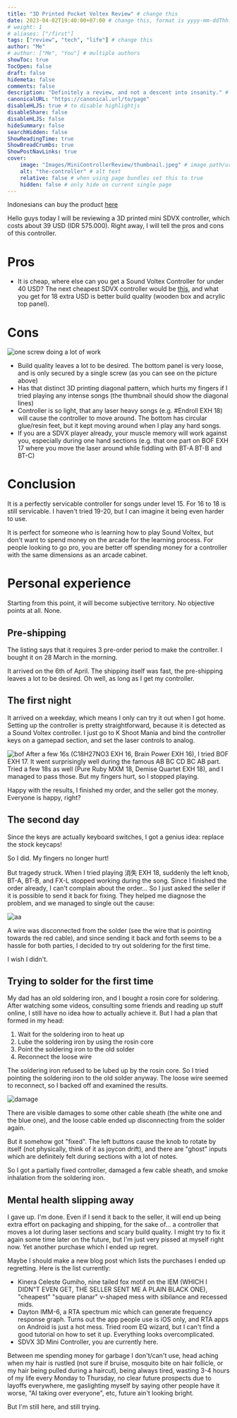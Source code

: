 ```yaml
---
title: "3D Printed Pocket Voltex Review" # change this
date: 2023-04-02T19:40:00+07:00 # change this, format is yyyy-mm-ddThh:mm:ssZhh:hh
# weight: 1
# aliases: ["/first"]
tags: ["review", "tech", "life"] # change this
author: "Me"
# author: ["Me", "You"] # multiple authors
showToc: true
TocOpen: false
draft: false
hidemeta: false
comments: false
description: "Definitely a review, and not a descent into insanity." # change this
canonicalURL: "https://canonical.url/to/page"
disableHLJS: true # to disable highlightjs
disableShare: false
disableHLJS: false
hideSummary: false
searchHidden: false
ShowReadingTime: true
ShowBreadCrumbs: true
ShowPostNavLinks: true
cover:
    image: "Images/MiniControllerReview/thumbnail.jpeg" # image path/url
    alt: "the-controller" # alt text
    relative: false # when using page bundles set this to true
    hidden: false # only hide on current single page
---
```


Indonesians can buy the product [here](https://tokopedia.link/ntGnK2bNNyb)

Hello guys today I will be reviewing a 3D printed mini SDVX controller, which costs about 39 USD (IDR 575.000). Right away, I will tell the pros and cons of this controller.

# Pros
- It is cheap, where else can you get a Sound Voltex Controller for under 40 USD? The next cheapest SDVX controller would be [this](https://tokopedia.link/xom8So1QNyb), and what you get for 18 extra USD is better build quality (wooden box and acrylic top panel).

# Cons
![one screw doing a lot of work](/Images/MiniControllerReview/screw.jpg)
- Build quality leaves a lot to be desired. The bottom panel is very loose, and is only secured by a single screw (as you can see on the picture above)
- Has that distinct 3D printing diagonal pattern, which hurts my fingers if I tried playing any intense songs (the thumbnail should show the diagonal lines)
- Controller is so light, that any laser heavy songs (e.g. #Endroll EXH 18) will cause the controller to move around. The bottom has circular glue/resin feet, but it kept moving around when I play any hard songs.
- If you are a SDVX player already, your muscle memory will work against you, especially during one hand sections (e.g. that one part on BOF EXH 17 where you move the laser around while fiddling with BT-A BT-B and BT-C)

# Conclusion
It is a perfectly servicable controller for songs under level 15. For 16 to 18 is still servicable. I haven't tried 19-20, but I can imagine it being even harder to use.

It is perfect for someone who is learning how to play Sound Voltex, but don't want to spend money on the arcade for the learning process. For people looking to go pro, you are better off spending money for a controller with the same dimensions as an arcade cabinet.

# Personal experience
Starting from this point, it will become subjective territory. No objective points at all. None.

## Pre-shipping
The listing says that it requires 3 pre-order period to make the controller. I bought it on 28 March in the morning.

It arrived on the 6th of April. The shipping itself was fast, the pre-shipping leaves a lot to be desired. Oh well, as long as I get my controller.

## The first night
It arrived on a weekday, which means I only can try it out when I got home. Setting up the controller is pretty straightforward, because it is detected as a Sound Voltex controller. I just go to K Shoot Mania and bind the controller keys on a gamepad section, and set the laser controls to analog.

![bof](/Images/MiniControllerReview/bofexh.jpeg)
After a few 16s (C18H27NO3 EXH 16, Brain Power EXH 16), I tried BOF EXH 17. It went surprisingly well during the famous AB BC CD BC AB part. Tried a few 18s as well (Pure Ruby MXM 18, Demise Quartet EXH 18), and I managed to pass those. But my fingers hurt, so I stopped playing.

Happy with the results, I finished my order, and the seller got the money. Everyone is happy, right?

## The second day
Since the keys are actually keyboard switches, I got a genius idea: replace the stock keycaps!

So I did. My fingers no longer hurt!

But tragedy struck. When I tried playing 消失 EXH 18, suddenly the left knob, BT-A, BT-B, and FX-L stopped working during the song. Since I finished the order already, I can't complain about the order... So I just asked the seller if it is possible to send it back for fixing. They helped me diagnose the problem, and we managed to single out the cause:

![aa](/Images/MiniControllerReview/soldering.jpeg)

A wire was disconnected from the solder (see the wire that is pointing towards the red cable), and since sending it back and forth seems to be a hassle for both parties, I decided to try out soldering for the first time.

I wish I didn't.

## Trying to solder for the first time
My dad has an old soldering iron, and I bought a rosin core for soldering. After watching some videos, consulting some friends and reading up stuff online, I still have no idea how to actually achieve it. But I had a plan that formed in my head:

1. Wait for the soldering iron to heat up
2. Lube the soldering iron by using the rosin core
3. Point the soldering iron to the old solder
4. Reconnect the loose wire

The soldering iron refused to be lubed up by the rosin core. So I tried pointing the soldering iron to the old solder anyway. The loose wire seemed to reconnect, so I backed off and examined the results.

![damage](/Images/MiniControllerReview/aftermath.jpeg)

There are visible damages to some other cable sheath (the white one and the blue one), and the loose cable ended up disconnecting from the solder again.

But it somehow got "fixed". The left buttons cause the knob to rotate by itself (not physically, think of it as joycon drift), and there are "ghost" inputs which are definitely felt during sections with a lot of notes.

So I got a partially fixed controller, damaged a few cable sheath, and smoke inhalation from the soldering iron.

## Mental health slipping away
I gave up. I'm done. Even if I send it back to the seller, it will end up being extra effort on packaging and shipping, for the sake of... a controller that moves a lot during laser sections and scary build quality. I might try to fix it again some time later on the future, but I'm just very pissed at myself right now. Yet another purchase which I ended up regret.

Maybe I should make a new blog post which lists the purchases I ended up regretting. Here is the list currently:
- Kinera Celeste Gumiho, nine tailed fox motif on the IEM (WHICH I DIDN"T EVEN GET, THE SELLER SENT ME A PLAIN BLACK ONE), "cheapest" "square planar" v-shaped mess with sibilance and recessed mids.
- Dayton IMM-6, a RTA spectrum mic which can generate frequency response graph. Turns out the app people use is iOS only, and RTA apps on Android is just a hot mess. Tried room EQ wizard, but I can't find a good tutorial on how to set it up. Everything looks overcomplicated.
- SDVX 3D Mini Controller, you are currently here.

Between me spending money for garbage I don't/can't use, head aching when my hair is rustled (not sure if bruise, mosquito bite on hair follicle, or my hair being pulled during a haircut), being always tired, wasting 3-4 hours of my life every Monday to Thursday, no clear future prospects due to layoffs everywhere, me gaslighting myself by saying other people have it worse, "AI taking over everyone", etc, future ain't looking bright.

But I'm still here, and still trying.